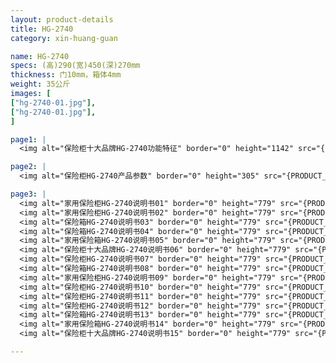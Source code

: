 ```yaml
---
layout: product-details
title: HG-2740
category: xin-huang-guan

name: HG-2740
specs: (高)290(宽)450(深)270mm
thickness: 门10mm，箱体4mm
weight: 35公斤
images: [
["hg-2740-01.jpg"],
["hg-2740-01.jpg"],
]

page1: |
  <img alt="保险柜十大品牌HG-2740功能特征" border="0" height="1142" src="{PRODUCT_IMAGES}hg-gn.jpg" width="538" />

page2: |
  <img alt="保险柜HG-2740产品参数" border="0" height="305" src="{PRODUCT_IMAGES}hg-cpcs.jpg" width="538" />

page3: |
  <img alt="家用保险柜HG-2740说明书01" border="0" height="779" src="{PRODUCT_IMAGES}hg-sm01.jpg" width="528" /><br />
  <img alt="家用保险柜HG-2740说明书02" border="0" height="779" src="{PRODUCT_IMAGES}hg-sm02.jpg" width="528" /><br />
  <img alt="保险箱HG-2740说明书03" border="0" height="779" src="{PRODUCT_IMAGES}hg-sm03.jpg" width="528" /><br />
  <img alt="保险箱HG-2740说明书04" border="0" height="779" src="{PRODUCT_IMAGES}hg-sm04.jpg" width="528" /><br />
  <img alt="家用保险箱HG-2740说明书05" border="0" height="779" src="{PRODUCT_IMAGES}hg-sm05.jpg" width="528" /><br />
  <img alt="保险柜十大品牌HG-2740说明书06" border="0" height="779" src="{PRODUCT_IMAGES}hg-sm06.jpg" width="528" /><br />
  <img alt="保险柜HG-2740说明书07" border="0" height="779" src="{PRODUCT_IMAGES}hg-sm07.jpg" width="528" /><br />
  <img alt="保险箱HG-2740说明书08" border="0" height="779" src="{PRODUCT_IMAGES}hg-sm08.jpg" width="528" /><br />
  <img alt="家用保险柜HG-2740说明书09" border="0" height="779" src="{PRODUCT_IMAGES}hg-sm09.jpg" width="528" /><br />
  <img alt="保险柜HG-2740说明书10" border="0" height="779" src="{PRODUCT_IMAGES}hg-sm10.jpg" width="528" /><br />
  <img alt="保险柜HG-2740说明书11" border="0" height="779" src="{PRODUCT_IMAGES}hg-sm11.jpg" width="528" /><br />
  <img alt="保险柜HG-2740说明书12" border="0" height="779" src="{PRODUCT_IMAGES}hg-sm12.jpg" width="528" /><br />
  <img alt="保险箱HG-2740说明书13" border="0" height="779" src="{PRODUCT_IMAGES}hg-sm13.jpg" width="528" /><br />
  <img alt="家用保险箱HG-2740说明书14" border="0" height="779" src="{PRODUCT_IMAGES}hg-sm14.jpg" width="528" /><br />
  <img alt="保险柜十大品牌HG-2740说明书15" border="0" height="779" src="{PRODUCT_IMAGES}hg-sm15.jpg" width="528" />

---
```

